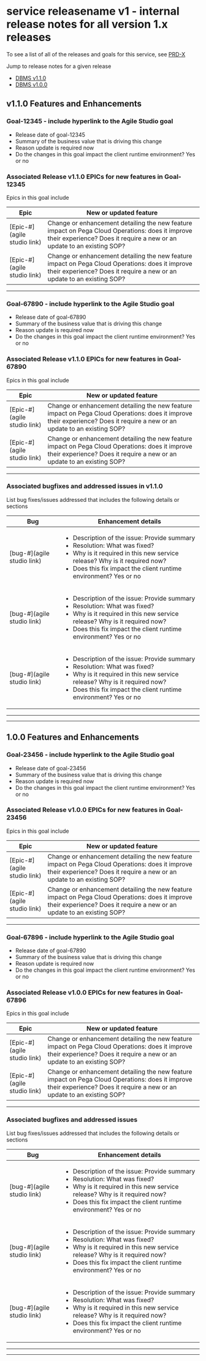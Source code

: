 # **service releasename v1** - internal release notes for all version 1.x releases

To see a list of all of the releases and goals for this service, see [PRD-X](https://agilestudio.pega.com/prweb/AgileStudio/app/agilestudio/goals/GOAL-22748 (link to Agile Studio PRD))

Jump to release notes for a given release

- [DBMS v1.1.0](#v110)
- [DBMS v1.0.0](#v100)

## v1.1.0 Features and Enhancements

### Goal-12345 - include hyperlink to the Agile Studio goal

- Release date of goal-12345
- Summary of the business value that is driving this change
- Reason update is required now
- Do the changes in this goal impact the client runtime environment? Yes or no

### Associated Release v1.1.0 EPICs for new features in Goal-12345

Epics in this goal include

Epic    | New or updated feature       |
--------|------------------------------|
[Epic-#](agile studio link) | Change or enhancement detailing the new feature impact on Pega Cloud Operations: does it improve their experience? Does it require a new or an update to an existing SOP?|
[Epic-#](agile studio link) | Change or enhancement detailing the new feature impact on Pega Cloud Operations: does it improve their experience? Does it require a new or an update to an existing SOP?|

-----------------------------------------------------------------

### Goal-67890 - include hyperlink to the Agile Studio goal

- Release date of goal-67890
- Summary of the business value that is driving this change
- Reason update is required now
- Do the changes in this goal impact the client runtime environment? Yes or no

### Associated Release v1.1.0 EPICs for new features in Goal-67890

Epics in this goal include

Epic    | New or updated feature       |
--------|------------------------------|
[Epic-#](agile studio link) | Change or enhancement detailing the new feature impact on Pega Cloud Operations: does it improve their experience? Does it require a new or an update to an existing SOP?|
[Epic-#](agile studio link) | Change or enhancement detailing the new feature impact on Pega Cloud Operations: does it improve their experience? Does it require a new or an update to an existing SOP?|

-----------------------------------------------------------------

### Associated bugfixes and addressed issues in v1.1.0

List bug fixes/issues addressed that includes the following details or sections

Bug    | Enhancement details       |
--------|------------------------------|
[bug-#](agile studio link) | <ul><li>Description of the issue: Provide summary</li><li>Resolution: What was fixed?</li><li>Why is it required in this new service release? Why is it required now?</li><li>Does this fix impact the client runtime environment? Yes or no</li></ul> |
[bug-#](agile studio link) | <ul><li>Description of the issue: Provide summary</li><li>Resolution: What was fixed?</li><li>Why is it required in this new service release? Why is it required now?</li><li>Does this fix impact the client runtime environment? Yes or no</li></ul>|
[bug-#](agile studio link) | <ul><li>Description of the issue: Provide summary</li><li>Resolution: What was fixed?</li><li>Why is it required in this new service release? Why is it required now?</li><li>Does this fix impact the client runtime environment? Yes or no</li></ul>|

-----------------------------------------------------------------
-----------------------------------------------------------------

## 1.0.0 Features and Enhancements

### Goal-23456 - include hyperlink to the Agile Studio goal

- Release date of goal-23456
- Summary of the business value that is driving this change
- Reason update is required now
- Do the changes in this goal impact the client runtime environment? Yes or no

### Associated Release v1.0.0 EPICs for new features in Goal-23456

Epics in this goal include

Epic    | New or updated feature       |
--------|------------------------------|
[Epic-#](agile studio link) | Change or enhancement detailing the new feature impact on Pega Cloud Operations: does it improve their experience? Does it require a new or an update to an existing SOP?|
[Epic-#](agile studio link) | Change or enhancement detailing the new feature impact on Pega Cloud Operations: does it improve their experience? Does it require a new or an update to an existing SOP?|

-----------------------------------------------------------------

### Goal-67896 - include hyperlink to the Agile Studio goal

- Release date of goal-67890
- Summary of the business value that is driving this change
- Reason update is required now
- Do the changes in this goal impact the client runtime environment? Yes or no

### Associated Release v1.0.0 EPICs for new features in Goal-67896

Epics in this goal include

Epic    | New or updated feature       |
--------|------------------------------|
[Epic-#](agile studio link) | Change or enhancement detailing the new feature impact on Pega Cloud Operations: does it improve their experience? Does it require a new or an update to an existing SOP?|
[Epic-#](agile studio link) | Change or enhancement detailing the new feature impact on Pega Cloud Operations: does it improve their experience? Does it require a new or an update to an existing SOP?|

-----------------------------------------------------------------

### Associated bugfixes and addressed issues

List bug fixes/issues addressed that includes the following details or sections

Bug    | Enhancement details       |
--------|------------------------------|
[bug-#](agile studio link) | <ul><li>Description of the issue: Provide summary</li><li>Resolution: What was fixed?</li><li>Why is it required in this new service release? Why is it required now?</li><li>Does this fix impact the client runtime environment? Yes or no</li></ul> |
[bug-#](agile studio link) | <ul><li>Description of the issue: Provide summary</li><li>Resolution: What was fixed?</li><li>Why is it required in this new service release? Why is it required now?</li><li>Does this fix impact the client runtime environment? Yes or no</li></ul>|
[bug-#](agile studio link) | <ul><li>Description of the issue: Provide summary</li><li>Resolution: What was fixed?</li><li>Why is it required in this new service release? Why is it required now?</li><li>Does this fix impact the client runtime environment? Yes or no</li></ul>|

-----------------------------------------------------------------
-----------------------------------------------------------------
